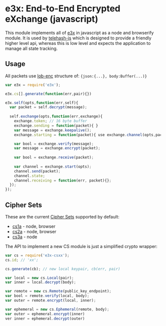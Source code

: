 e3x: End-to-End Encrypted eXchange (javascript)
===============================================

This module implements all of [e3x](https://github.com/telehash/telehash.org/tree/v3/v3/e3x) in javascript as a node and browserify module.  It is used by [telehash-js](https://github.com/telehash/node-telehash) which is designed to provide a friendly higher level api, whereas this is low level and expects the application to manage all state tracking.

## Usage

All packets use [lob-enc](https://github.com/quartzjer/lob-enc) structure of: `{json:{...}, body:Buffer(...)}`

```js
var e3x = require('e3x');

e3x.cs[].generate(function(err,pair){})

e3x.self(opts,function(err,self){
  var packet = self.decrypt(message);
  
  self.exchange(opts,function(err,exchange){
    exchange.token; // 16 byte buffer
    exchange.sending = function(packet){ }
    var message = exchange.keepalive();
    exchange.starting = function(packet){ use exchange.channel(opts,packet) to start}

    var bool = exchange.verify(message);
    var message = exchange.encrypt(packet);
    
    var bool = exchange.receive(packet);
    
    var channel = exchange.start(opts);
    channel.send(packet);
    channel.state;
    channel.receiving = function(err, packet){};
  });
});

```

## Cipher Sets

These are the current [Cipher Sets](https://github.com/telehash/telehash.org/tree/v3/v3/e3x/cs) supported by default:

* [cs1a](https://github.com/quartzjer/e3x-cs1a) - node, browser
* [cs2a](https://github.com/quartzjer/e3x-cs2a) - node, browser
* [cs3a](https://github.com/quartzjer/e3x-cs3a) - node

The API to implement a new CS module is just a simplified crypto wrapper:

```js
var cs = require('e3x-csxx');
cs.id; // 'xx';

cs.generate(cb); // new local keypair, cb(err, pair)

var local = new cs.Local(pair);
var inner = local.decrypt(body);

var remote = new cs.Remote(public_key_endpoint);
var bool = remote.verify(local, body);
var outer = remote.encrypt(local, inner);

var ephemeral = new cs.Ephemeral(remote, body);
var outer = ephemeral.encrypt(inner)
ver inner = ephemeral.decrypt(outer)


```
